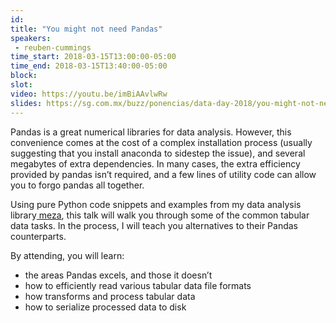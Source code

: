 ```yaml
---
id: 
title: "You might not need Pandas"
speakers:
 - reuben-cummings
time_start: 2018-03-15T13:00:00-05:00
time_end: 2018-03-15T13:40:00-05:00
block: 
slot: 
video: https://youtu.be/imBiAAvlwRw
slides: https://sg.com.mx/buzz/ponencias/data-day-2018/you-might-not-need-pandas
---
```


Pandas is a great numerical libraries for data analysis. However, this convenience comes at the cost of a complex installation process (usually suggesting that you install anaconda to sidestep the issue), and several megabytes of extra dependencies. In many cases, the extra efficiency provided by pandas isn’t required, and a few lines of utility code can allow you to forgo pandas all together.

Using pure Python code snippets and examples from my data analysis library<a href="https://github.com/reubano/meza"> meza</a>, this talk will walk you through some of the common tabular data tasks. In the process, I will teach you alternatives to their Pandas counterparts.

By attending, you will learn:
<ul>
 	<li>the areas Pandas excels, and those it doesn’t</li>
 	<li>how to efficiently read various tabular data file formats</li>
 	<li>how transforms and process tabular data</li>
 	<li>how to serialize processed data to disk</li>
</ul>